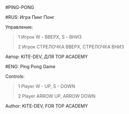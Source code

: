 #PING-PONG

#RUS: Игра Пинг Понг

Управление: 
>1 Игрок W - ВВЕРХ, S - ВНИЗ
>
>2 Игрок СТРЕЛОЧКА ВВЕРХ, СТРЕЛОЧКА ВНИЗ

Автор: KITE-DEV, ДЛЯ TOP ACADEMY

#ENG: Ping Pong Game

Controls:
>1 Player W - UP, S - DOWN
>
>2 Player ARROW UP, ARROW DOWN

Author: KITE-DEV, FOR TOP ACADEMY
